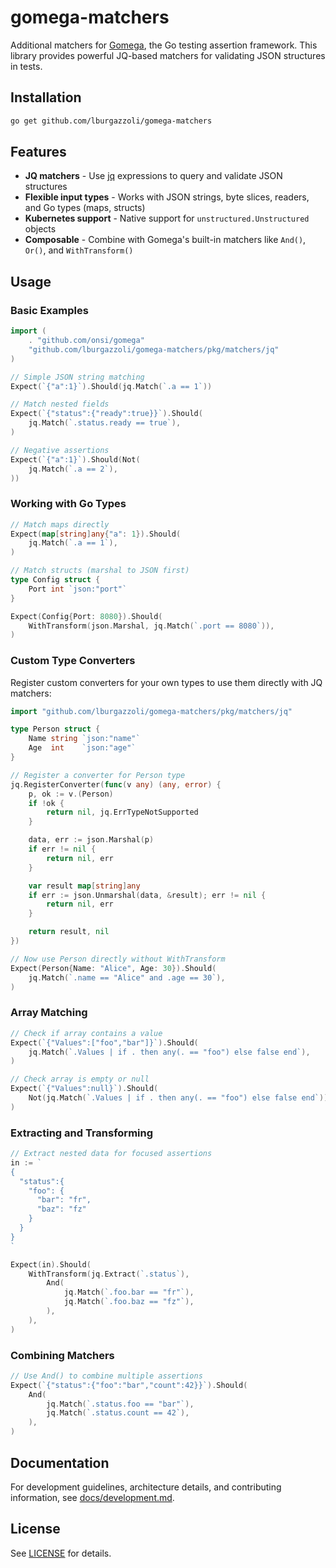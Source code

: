 # gomega-matchers

Additional matchers for [Gomega](https://onsi.github.io/gomega/), the Go testing assertion framework. This library provides powerful JQ-based matchers for validating JSON structures in tests.

## Installation

```bash
go get github.com/lburgazzoli/gomega-matchers
```

## Features

- **JQ matchers** - Use [jq](https://jqlang.github.io/jq/) expressions to query and validate JSON structures
- **Flexible input types** - Works with JSON strings, byte slices, readers, and Go types (maps, structs)
- **Kubernetes support** - Native support for `unstructured.Unstructured` objects
- **Composable** - Combine with Gomega's built-in matchers like `And()`, `Or()`, and `WithTransform()`

## Usage

### Basic Examples

```go
import (
    . "github.com/onsi/gomega"
    "github.com/lburgazzoli/gomega-matchers/pkg/matchers/jq"
)

// Simple JSON string matching
Expect(`{"a":1}`).Should(jq.Match(`.a == 1`))

// Match nested fields
Expect(`{"status":{"ready":true}}`).Should(
    jq.Match(`.status.ready == true`),
)

// Negative assertions
Expect(`{"a":1}`).Should(Not(
    jq.Match(`.a == 2`),
))
```

### Working with Go Types

```go
// Match maps directly
Expect(map[string]any{"a": 1}).Should(
    jq.Match(`.a == 1`),
)

// Match structs (marshal to JSON first)
type Config struct {
    Port int `json:"port"`
}

Expect(Config{Port: 8080}).Should(
    WithTransform(json.Marshal, jq.Match(`.port == 8080`)),
)
```

### Custom Type Converters

Register custom converters for your own types to use them directly with JQ matchers:

```go
import "github.com/lburgazzoli/gomega-matchers/pkg/matchers/jq"

type Person struct {
    Name string `json:"name"`
    Age  int    `json:"age"`
}

// Register a converter for Person type
jq.RegisterConverter(func(v any) (any, error) {
    p, ok := v.(Person)
    if !ok {
        return nil, jq.ErrTypeNotSupported
    }

    data, err := json.Marshal(p)
    if err != nil {
        return nil, err
    }

    var result map[string]any
    if err := json.Unmarshal(data, &result); err != nil {
        return nil, err
    }

    return result, nil
})

// Now use Person directly without WithTransform
Expect(Person{Name: "Alice", Age: 30}).Should(
    jq.Match(`.name == "Alice" and .age == 30`),
)
```

### Array Matching

```go
// Check if array contains a value
Expect(`{"Values":["foo","bar"]}`).Should(
    jq.Match(`.Values | if . then any(. == "foo") else false end`),
)

// Check array is empty or null
Expect(`{"Values":null}`).Should(
    Not(jq.Match(`.Values | if . then any(. == "foo") else false end`)),
)
```

### Extracting and Transforming

```go
// Extract nested data for focused assertions
in := `
{
  "status":{
    "foo": {
      "bar": "fr",
      "baz": "fz"
    }
  }
}
`

Expect(in).Should(
    WithTransform(jq.Extract(`.status`),
        And(
            jq.Match(`.foo.bar == "fr"`),
            jq.Match(`.foo.baz == "fz"`),
        ),
    ),
)
```

### Combining Matchers

```go
// Use And() to combine multiple assertions
Expect(`{"status":{"foo":"bar","count":42}}`).Should(
    And(
        jq.Match(`.status.foo == "bar"`),
        jq.Match(`.status.count == 42`),
    ),
)
```

## Documentation

For development guidelines, architecture details, and contributing information, see [docs/development.md](docs/development.md).

## License

See [LICENSE](LICENSE) for details.
